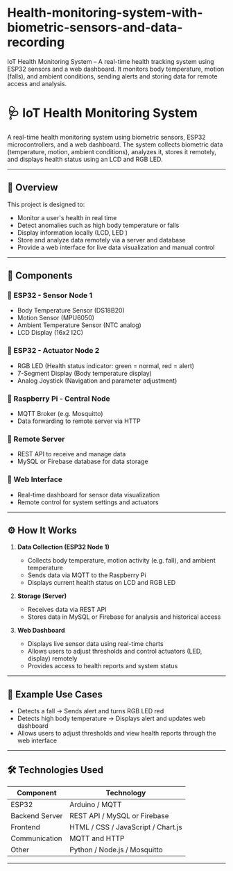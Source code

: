 # Health-monitoring-system-with-biometric-sensors-and-data-recording
IoT Health Monitoring System – A real-time health tracking system using ESP32 sensors and a web dashboard. It monitors body temperature, motion (falls), and ambient conditions, sending alerts and storing data for remote access and analysis.
 # 🩺 IoT Health Monitoring System

A real-time health monitoring system using biometric sensors, ESP32 microcontrollers, and a web dashboard. The system collects biometric data (temperature, motion, ambient conditions), analyzes it, stores it remotely, and displays health status using an LCD and RGB LED.

---

## 📌 Overview

This project is designed to:
- Monitor a user's health in real time
- Detect anomalies such as high body temperature or falls
- Display information locally (LCD, LED )
- Store and analyze data remotely via a server and database
- Provide a web interface for live data visualization and manual control

---

## 🧰 Components

### 🔹 ESP32 - Sensor Node 1
- Body Temperature Sensor (DS18B20)
- Motion Sensor (MPU6050)
- Ambient Temperature Sensor (NTC analog)
- LCD Display (16x2 I2C)

### 🔹 ESP32 - Actuator Node 2
- RGB LED (Health status indicator: green = normal, red = alert)
- 7-Segment Display (Body temperature display)
- Analog Joystick (Navigation and parameter adjustment)

### 🔹 Raspberry Pi - Central Node
- MQTT Broker (e.g. Mosquitto)
- Data forwarding to remote server via HTTP

### 🔹 Remote Server
- REST API to receive and manage data
- MySQL or Firebase database for data storage

### 🔹 Web Interface
- Real-time dashboard for sensor data visualization
- Remote control for system settings and actuators

---

## ⚙️ How It Works

1. **Data Collection (ESP32 Node 1)**  
   - Collects body temperature, motion activity (e.g. fall), and ambient temperature  
   - Sends data via MQTT to the Raspberry Pi  
   - Displays current health status on LCD and RGB LED  



2. **Storage (Server)**  
   - Receives data via REST API  
   - Stores data in MySQL or Firebase for analysis and historical access  

3. **Web Dashboard**  
   - Displays live sensor data using real-time charts  
   - Allows users to adjust thresholds and control actuators (LED, display) remotely  
   - Provides access to health reports and system status

---

## 🚨 Example Use Cases

- Detects a fall → Sends alert and turns RGB LED red  
- Detects high body temperature → Displays alert and updates web dashboard  
- Allows users to adjust thresholds and view health reports through the web interface

---

## 🛠 Technologies Used

| Component        | Technology                         |
|------------------|------------------------------------|
| ESP32            | Arduino / MQTT                     |
| Backend Server   | REST API / MySQL or Firebase       |
| Frontend         | HTML / CSS / JavaScript / Chart.js |
| Communication    | MQTT and HTTP                      |
| Other            | Python / Node.js / Mosquitto       |


---
